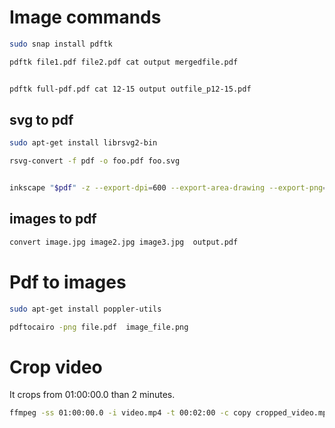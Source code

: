 # Image commands

```bash
sudo snap install pdftk

pdftk file1.pdf file2.pdf cat output mergedfile.pdf


pdftk full-pdf.pdf cat 12-15 output outfile_p12-15.pdf
```

## svg to pdf

```bash
sudo apt-get install librsvg2-bin

rsvg-convert -f pdf -o foo.pdf foo.svg


inkscape "$pdf" -z --export-dpi=600 --export-area-drawing --export-png="$pngfile"
```

## images to pdf

```bash
convert image.jpg image2.jpg image3.jpg  output.pdf
```


# Pdf to images

```bash
sudo apt-get install poppler-utils

pdftocairo -png file.pdf  image_file.png
```

# Crop video
It crops from 01:00:00.0 than 2 minutes.
```bash
ffmpeg -ss 01:00:00.0 -i video.mp4 -t 00:02:00 -c copy cropped_video.mp4
```
